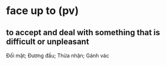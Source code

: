 # face up to (pv)

## to accept and deal with something that is difficult or unpleasant

Đối mặt; Đương đầu; Thừa nhận; Gánh vác